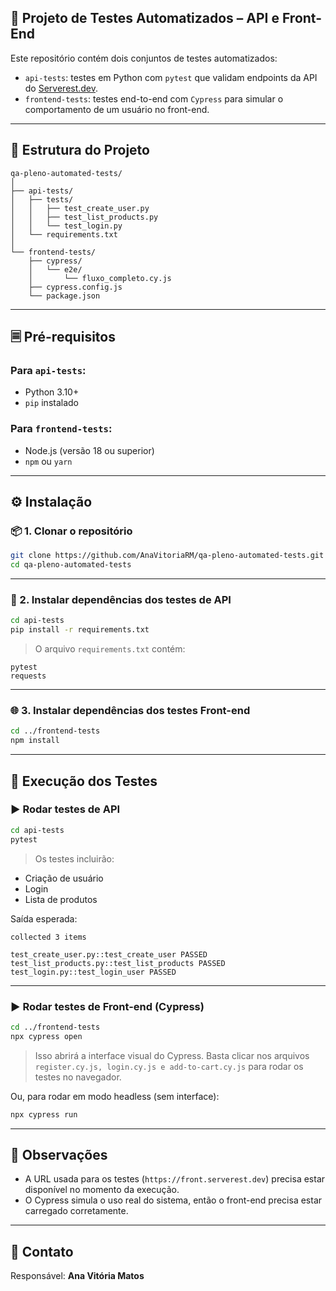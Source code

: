 ## 🔪 Projeto de Testes Automatizados – API e Front-End

Este repositório contém dois conjuntos de testes automatizados:

* `api-tests`: testes em Python com `pytest` que validam endpoints da API do [Serverest.dev](https://serverest.dev/).
* `frontend-tests`: testes end-to-end com `Cypress` para simular o comportamento de um usuário no front-end.

---

## 📁 Estrutura do Projeto

```
qa-pleno-automated-tests/
│
├── api-tests/
│   ├── tests/
│   │   ├── test_create_user.py
│   │   ├── test_list_products.py
│   │   └── test_login.py
│   └── requirements.txt
│
└── frontend-tests/
    ├── cypress/
    │   └── e2e/
    │       └── fluxo_completo.cy.js
    ├── cypress.config.js
    └── package.json
```

---

## 🗏️ Pré-requisitos

### Para `api-tests`:

* Python 3.10+
* `pip` instalado

### Para `frontend-tests`:

* Node.js (versão 18 ou superior)
* `npm` ou `yarn`

---

## ⚙️ Instalação

### 📦 1. Clonar o repositório

```bash
git clone https://github.com/AnaVitoriaRM/qa-pleno-automated-tests.git
cd qa-pleno-automated-tests
```

---

### 🔪 2. Instalar dependências dos testes de API

```bash
cd api-tests
pip install -r requirements.txt
```

> O arquivo `requirements.txt` contém:

```
pytest
requests
```

---

### 🌐 3. Instalar dependências dos testes Front-end

```bash
cd ../frontend-tests
npm install
```

---

## 🚀 Execução dos Testes

### ▶️ Rodar testes de API

```bash
cd api-tests
pytest
```

> Os testes incluirão:

* Criação de usuário
* Login
* Lista de produtos

Saída esperada:

```
collected 3 items

test_create_user.py::test_create_user PASSED
test_list_products.py::test_list_products PASSED
test_login.py::test_login_user PASSED
```

---

### ▶️ Rodar testes de Front-end (Cypress)

```bash
cd ../frontend-tests
npx cypress open
```

> Isso abrirá a interface visual do Cypress. Basta clicar nos arquivos `register.cy.js, login.cy.js e add-to-cart.cy.js` para rodar os testes no navegador.

Ou, para rodar em modo headless (sem interface):

```bash
npx cypress run
```

---

## 📌 Observações

* A URL usada para os testes (`https://front.serverest.dev`) precisa estar disponível no momento da execução.
* O Cypress simula o uso real do sistema, então o front-end precisa estar carregado corretamente.

---

## 📨 Contato
Responsável: **Ana Vitória Matos**
